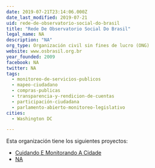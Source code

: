 ```yaml
---
date: 2019-07-21T23:14:06.000Z
date_last_modified: 2019-07-21
uid: rede-de-observatorio-social-do-brasil
title: "Rede De Observatorio Social Do Brasil"
legal_name: NA
description: "NA"
org_type: Organización civil sin fines de lucro (ONG)
website: www.osbrasil.org.br
year_founded: 2009
facebook: NA
twitter: NA
tags:
  - monitoreo-de-servicios-publicos
  - mapeo-ciudadano
  - compras-publicas
  - transparencia-y-rendicion-de-cuentas
  - participación-ciudadana
  - parlamento-abierto-monitoreo-legislativo
cities: 
  - Washington DC

---
```


Esta organización tiene los siguientes proyectos:

- [Cuidando E Monitorando A Cidade](/i/cuidando-e-monitorando-a-cidade.html)
- [NA](/i/cuidando-e-monitorando-a-cidade.html)
